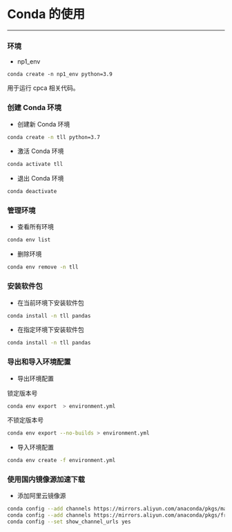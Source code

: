 # Conda 的使用

---

### 环境

- np1_env

`conda create -n np1_env python=3.9`

用于运行 cpca 相关代码。


### 创建 Conda 环境

- 创建新 Conda 环境

```bash
conda create -n tll python=3.7
```

- 激活 Conda 环境

```bash
conda activate tll
```

- 退出 Conda 环境

```bash
conda deactivate
```

### 管理环境

- 查看所有环境

```bash
conda env list
``` 

- 删除环境

```bash
conda env remove -n tll
```

### 安装软件包

- 在当前环境下安装软件包

```bash
conda install -n tll pandas
```

- 在指定环境下安装软件包

```bash
conda install -n tll pandas
```

### 导出和导入环境配置

- 导出环境配置

锁定版本号

```bash
conda env export  > environment.yml
```

不锁定版本号

```bash
conda env export --no-builds > environment.yml
```

- 导入环境配置

```bash
conda env create -f environment.yml
```

### 使用国内镜像源加速下载

- 添加阿里云镜像源

```bash
conda config --add channels https://mirrors.aliyun.com/anaconda/pkgs/main/
conda config --add channels https://mirrors.aliyun.com/anaconda/pkgs/free/
conda config --set show_channel_urls yes
```

